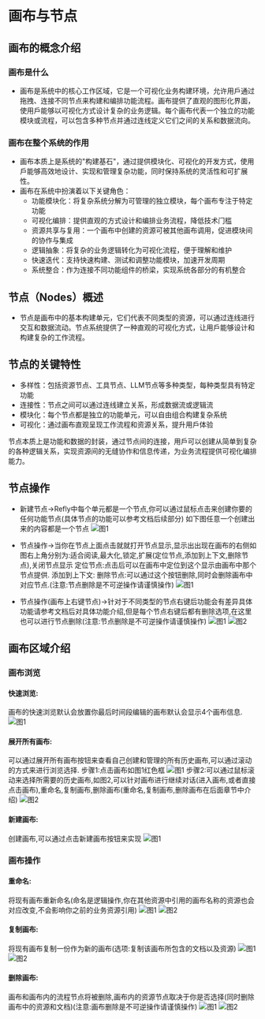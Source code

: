# 画布与节点

## 画布的概念介绍

### 画布是什么

*   画布是系统中的核心工作区域，它是一个可视化业务构建环境，允许用戶通过拖拽、连接不同节点来构建和编排功能流程。画布提供了直观的图形化界面，使用戶能够以可视化方式设计复杂的业务逻辑。每个画布代表一个独立的功能模块或流程，可以包含多种节点并通过连线定义它们之间的关系和数据流向。

### 画布在整个系统的作用

*   画布本质上是系统的"构建基石"，通过提供模块化、可视化的开发方式，使用戶能够高效地设计、实现和管理复杂功能，同时保持系统的灵活性和可扩展性。
*   画布在系统中扮演着以下关键⻆色：
    *   功能模块化：将复杂系统分解为可管理的独立模块，每个画布专注于特定功能
    *   可视化编排：提供直观的方式设计和编排业务流程，降低技术⻔槛
    *   资源共享与复用：一个画布中创建的资源可被其他画布调用，促进模块间的协作与集成
    *   逻辑抽象：将复杂的业务逻辑转化为可视化流程，便于理解和维护
    *   快速迭代：支持快速构建、测试和调整功能模块，加速开发周期
    *   系统整合：作为连接不同功能组件的桥梁，实现系统各部分的有机整合

## 节点（Nodes）概述

*   节点是画布中的基本构建单元，它们代表不同类型的资源，可以通过连线进行交互和数据流动。节点系统提供了一种直观的可视化方式，让用戶能够设计和构建复杂的工作流程。

## 节点的关键特性

*   多样性：包括资源节点、工具节点、LLM节点等多种类型，每种类型具有特定功能
*   连接性：节点之间可以通过连线建立关系，形成数据流或逻辑流
*   模块化：每个节点都是独立的功能单元，可以自由组合构建复杂系统
*   可视化：通过画布直观呈现工作流程和资源关系，提升用戶体验

节点本质上是功能和数据的封装，通过节点间的连接，用戶可以创建从简单到复杂的各种逻辑关系，实现资源间的无缝协作和信息传递，为业务流程提供可视化编排能力。

## 节点操作

*   新建节点->Refly中每个单元都是一个节点,你可以通过鼠标点击来创建你要的任何功能节点(具体节点的功能可以参考文档后续部分)
    如下图任意一个创建出来的内容都是一个节点
    ![图1](/images/2025-04-26-16-12-55.png)

*   节点操作->当你在节点上面点击就就打开节点显示,显示出出现在画布的右侧如图右上⻆分别为:适合阅读,最大化,锁定,扩展(定位节点,添加到上下文,删除节点),关闭节点显示
    定位节点:点击后可以在画布中定位到这个显示由画布中那个节点提供.
    添加到上下文:
    删除节点:可以通过这个按钮删除,同时会删除画布中对应节点.(注意:节点删除是不可逆操作请谨慎操作)
    ![图1](/images/2025-04-26-16-13-09.png)

*   节点操作(画布上右键节点)->针对于不同类型的节点右键后功能会有差异具体功能请参考文档后对具体功能介绍,但是每个节点右键后都有删除选项,在这里也可以进行节点删除(注意:节点删除是不可逆操作请谨慎操作)
    ![图1](/images/2025-04-26-16-13-20.png)
    ![图2](/images/2025-04-26-16-13-28.png)

## 画布区域介绍

### 画布浏览

#### 快速浏览:
画布的快速浏览默认会放置你最后时间段编辑的画布默认会显示4个画布信息.
![图1](/images/2025-04-26-16-14-04.png)

#### 展开所有画布:
可以通过展开所有画布按钮来查看自己创建和管理的所有历史画布,可以通过滚动的方式来进行浏览选择.
步骤1:点击画布如图1红色框
![图1](/images/2025-04-26-16-14-27.png)
步骤2:可以通过鼠标滚动来选择所需要的历史画布,如图2,可以针对画布进行继续对话(进入画布,或者直接点击画布),重命名,复制画布,删除画布(重命名,复制画布,删除画布在后面章节中介绍)
![图2](/images/2025-04-26-16-14-40.png)
#### 新建画布:
创建画布,可以通过点击新建画布按钮来实现
![图1](/images/2025-04-26-16-14-54.png)
### 画布操作

#### 重命名:
将现有画布重新命名(命名是逻辑操作,你在其他资源中引用的画布名称的资源也会对应改变,不会影响你之前的业务资源引用)
![图1](/images/2025-04-26-16-15-13.png)
![图2](/images/2025-04-26-16-15-23.png)
#### 复制画布:
将现有画布复制一份作为新的画布(选项:复制该画布所包含的文档以及资源)
![图1](/images/2025-04-26-16-15-32.png)
![图2](/images/2025-04-26-16-15-40.png)
#### 删除画布:
画布和画布内的流程节点将被删除,画布内的资源节点取决于你是否选择(同时删除画布中的资源和文档)(注意:画布删除是不可逆操作请谨慎操作)
![图1](/images/2025-04-26-16-15-50.png)
![图2](/images/2025-04-26-16-15-58.png)